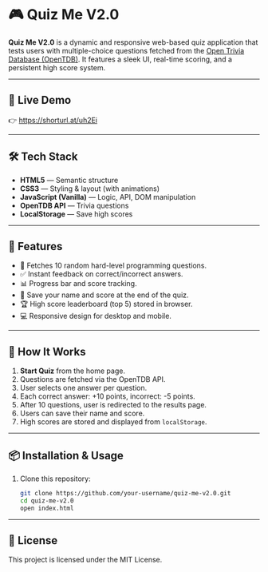 # 🎮 Quiz Me V2.0

**Quiz Me V2.0** is a dynamic and responsive web-based quiz application that tests users with multiple-choice questions fetched from the [Open Trivia Database (OpenTDB)](https://opentdb.com/). It features a sleek UI, real-time scoring, and a persistent high score system.

---

## 🚀 Live Demo

👉 https://shorturl.at/uh2Ei

---

## 🛠 Tech Stack

- **HTML5** — Semantic structure
- **CSS3** — Styling & layout (with animations)
- **JavaScript (Vanilla)** — Logic, API, DOM manipulation
- **OpenTDB API** — Trivia questions
- **LocalStorage** — Save high scores

---

## 📁 Features

- 🧠 Fetches 10 random hard-level programming questions.
- ✅ Instant feedback on correct/incorrect answers.
- 📊 Progress bar and score tracking.
- 📝 Save your name and score at the end of the quiz.
- 🏆 High score leaderboard (top 5) stored in browser.
- 💻 Responsive design for desktop and mobile.

---

## 🧩 How It Works

1. **Start Quiz** from the home page.
2. Questions are fetched via the OpenTDB API.
3. User selects one answer per question.
4. Each correct answer: +10 points, incorrect: -5 points.
5. After 10 questions, user is redirected to the results page.
6. Users can save their name and score.
7. High scores are stored and displayed from `localStorage`.

---

## 📦 Installation & Usage

1. Clone this repository:
   ```bash
   git clone https://github.com/your-username/quiz-me-v2.0.git
   cd quiz-me-v2.0
   open index.html
   
---

## 📁 License

This project is licensed under the MIT License.




